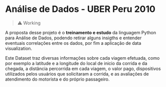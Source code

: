 # Análise de Dados - UBER Peru 2010

> ⚠️ Working

A proposta desse projeto é o **treinamento e estudo** da linguagem Python para Análise de Dados, podendo retirar alguns insigths e entender eventuais correlações entre os dados, por fim a aplicação de data visualization.
<br/>

Este Dataset traz diversas informações sobre cada viagem efetuada, como por exemplo a latitude e a longitude do local de inicio da corrida e da chegada, a distância percorrida em cada viagem, o valor pago, dispositivos utilizados pelos usuários que solicitaram a corrida, e as avaliações de atendimento do motorista e do próprio passageiro.
